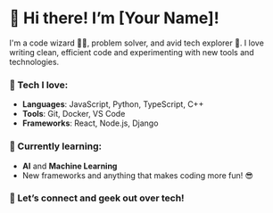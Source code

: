 # 👋 Hi there! I’m [Your Name]!

I'm a code wizard 🧙‍♂️, problem solver, and avid tech explorer 🚀. I love writing clean, efficient code and experimenting with new tools and technologies.

### 🔧 Tech I love:
- **Languages**: JavaScript, Python, TypeScript, C++
- **Tools**: Git, Docker, VS Code
- **Frameworks**: React, Node.js, Django

### 🌱 Currently learning:
- **AI** and **Machine Learning**
- New frameworks and anything that makes coding more fun! 😎

### 💬 Let’s connect and geek out over tech!
